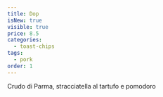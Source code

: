 ```yaml
---
title: Dop
isNew: true
visible: true
price: 8.5
categories:
  - toast-chips
tags:
  - pork
order: 1
---
```


Crudo di Parma, stracciatella al tartufo e pomodoro
